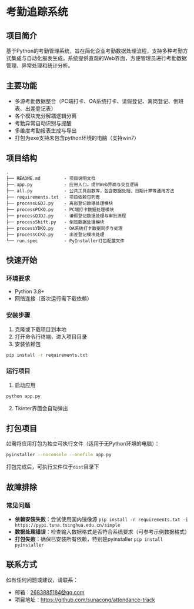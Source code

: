 # 考勤追踪系统

## 项目简介
基于Python的考勤管理系统，旨在简化企业考勤数据处理流程，支持多种考勤方式集成与自动化报表生成。系统提供直观的Web界面，方便管理员进行考勤数据管理、异常处理和统计分析。

## 主要功能
- 多源考勤数据整合（PC端打卡、OA系统打卡、请假登记、离岗登记、倒班表、出差登记表）
- 各个模块充分解耦逻辑分离
- 考勤异常自动识别与提醒
- 多维度考勤报表生成与导出
- 打包为exe支持未包含python环境的电脑（支持win7）


## 项目结构
```
.
├── README.md         - 项目说明文档
├── app.py            - 应用入口，提供Web界面与交互逻辑
├── all.py            - 公共工具函数库，包含数据处理、日期计算等通用方法
├── requirements.txt  - 项目依赖包列表
├── processLGDJ.py    - 离岗登记数据处理模块
├── processPCKQ.py    - PC端打卡数据处理模块
├── processQJDJ.py    - 请假登记数据处理与审批流程
├── processShift.py   - 倒班数据处理模块
├── processYDKQ.py    - OA系统打卡数据同步与处理
├── processCCKQ.py    - 出差登记模块处理
└── run.spec          - PyInstaller打包配置文件
```
## 快速开始
### 环境要求
- Python 3.8+ 
- 网络连接（首次运行需下载依赖）

### 安装步骤
1. 克隆或下载项目到本地
2. 打开命令行终端，进入项目目录
3. 安装依赖包
```bash
pip install -r requirements.txt
```

### 运行项目
1. 启动应用
```bash
python app.py
```
2. Tkinter界面会自动弹出


## 打包项目
如需将应用打包为独立可执行文件（适用于无Python环境的电脑）：

```bash
pyinstaller --noconsole --onefile app.py
```

打包完成后，可执行文件位于`dist`目录下

## 故障排除
### 常见问题
- **依赖安装失败**：尝试使用国内镜像源 `pip install -r requirements.txt -i https://pypi.tuna.tsinghua.edu.cn/simple`
- **数据处理错误**：检查输入数据格式是否符合系统要求（可参考示例数据格式）
- **打包失败**：确保已安装所有依赖，特别是pyinstaller `pip install pyinstaller`


## 联系方式
如有任何问题或建议，请联系：
- 邮箱：2683885184@qq.com
- 项目地址：https://github.com/sunacong/attendance-track